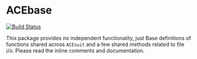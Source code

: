 # ACEbase

[![Build Status](https://github.com/ACEsuit/ACEbase.jl/actions/workflows/CI.yml/badge.svg?branch=main)](https://github.com/ACEsuit/ACEbase.jl/actions/workflows/CI.yml?query=branch%3Amain)

This package provides no independent functionality, just Base definitions of functions shared across `ACEsuit` and a few shared methods related to file i/o. Please read the inline comments and documentation. 
